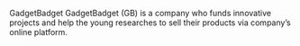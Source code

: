 GadgetBadget
GadgetBadget (GB) is a company who funds innovative projects and help the young researches to sell their products via company’s online platform.
